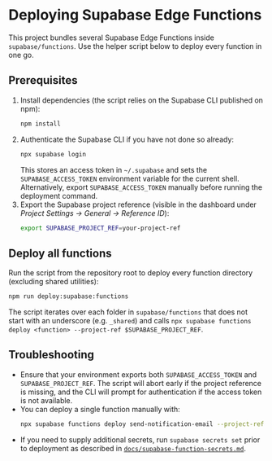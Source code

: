 # Deploying Supabase Edge Functions

This project bundles several Supabase Edge Functions inside `supabase/functions`. Use the helper script below to deploy every function in one go.

## Prerequisites

1. Install dependencies (the script relies on the Supabase CLI published on npm):
   ```bash
   npm install
   ```
2. Authenticate the Supabase CLI if you have not done so already:
   ```bash
   npx supabase login
   ```
   This stores an access token in `~/.supabase` and sets the `SUPABASE_ACCESS_TOKEN` environment variable for the current shell. Alternatively, export `SUPABASE_ACCESS_TOKEN` manually before running the deployment command.
3. Export the Supabase project reference (visible in the dashboard under *Project Settings → General → Reference ID*):
   ```bash
   export SUPABASE_PROJECT_REF=your-project-ref
   ```

## Deploy all functions

Run the script from the repository root to deploy every function directory (excluding shared utilities):

```bash
npm run deploy:supabase:functions
```

The script iterates over each folder in `supabase/functions` that does not start with an underscore (e.g. `_shared`) and calls `npx supabase functions deploy <function> --project-ref $SUPABASE_PROJECT_REF`.

## Troubleshooting

- Ensure that your environment exports both `SUPABASE_ACCESS_TOKEN` and `SUPABASE_PROJECT_REF`. The script will abort early if the project reference is missing, and the CLI will prompt for authentication if the access token is not available.
- You can deploy a single function manually with:
  ```bash
  npx supabase functions deploy send-notification-email --project-ref "$SUPABASE_PROJECT_REF"
  ```
- If you need to supply additional secrets, run `supabase secrets set` prior to deployment as described in [`docs/supabase-function-secrets.md`](./supabase-function-secrets.md).
